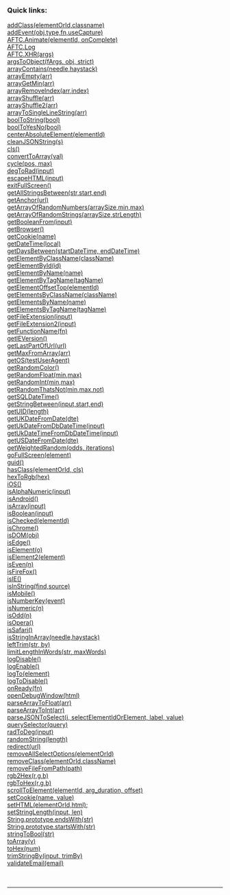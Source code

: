 ### <b>Quick links:</b>
 <a href='#addclasselementoridclassname'>addClass(elementOrId,classname)</a><br>
 <a href='#addeventobjtypefnusecapture'>addEvent(obj,type,fn,useCapture)</a><br>
 <a href='#aftcanimateelementidoncomplete'>AFTC.Animate(elementId, onComplete)</a><br>
 <a href='#aftclog'>AFTC.Log</a><br>
 <a href='#aftcxhrargs'>AFTC.XHR(args)</a><br>
 <a href='#argstoobjectfargsobjstrict'>argsToObject(fArgs, obj, strict)</a><br>
 <a href='#arraycontainsneedlehaystack'>arrayContains(needle,haystack)</a><br>
 <a href='#arrayemptyarr'>arrayEmpty(arr)</a><br>
 <a href='#arraygetminarr'>arrayGetMin(arr)</a><br>
 <a href='#arrayremoveindexarrindex'>arrayRemoveIndex(arr,index)</a><br>
 <a href='#arrayshufflearr'>arrayShuffle(arr)</a><br>
 <a href='#arrayshuffle2arr'>arrayShuffle2(arr)</a><br>
 <a href='#arraytosinglelinestringarr'>arrayToSingleLineString(arr)</a><br>
 <a href='#booltostringbool'>boolToString(bool)</a><br>
 <a href='#booltoyesnobool'>boolToYesNo(bool)</a><br>
 <a href='#centerabsoluteelementelementid'>centerAbsoluteElement(elementId)</a><br>
 <a href='#cleanjsonstrings'>cleanJSONString(s)</a><br>
 <a href='#cls'>cls()</a><br>
 <a href='#converttoarrayval'>convertToArray(val)</a><br>
 <a href='#cycleposmax'>cycle(pos, max)</a><br>
 <a href='#degtoradinput'>degToRad(input)</a><br>
 <a href='#escapehtmlinput'>escapeHTML(input)</a><br>
 <a href='#exitfullscreen'>exitFullScreen()</a><br>
 <a href='#getallstringsbetweenstrstartend'>getAllStringsBetween(str,start,end)</a><br>
 <a href='#getanchorurl'>getAnchor(url)</a><br>
 <a href='#getarrayofrandomnumbersarraysizeminmax'>getArrayOfRandomNumbers(arraySize,min,max)</a><br>
 <a href='#getarrayofrandomstringsarraysizestrlength'>getArrayOfRandomStrings(arraySize,strLength)</a><br>
 <a href='#getbooleanfrominput'>getBooleanFrom(input)</a><br>
 <a href='#getbrowser'>getBrowser()</a><br>
 <a href='#getcookiename'>getCookie(name)</a><br>
 <a href='#getdatetimelocal'>getDateTime(local)</a><br>
 <a href='#getdaysbetweenstartdatetimeenddatetime'>getDaysBetween(startDateTime, endDateTime)</a><br>
 <a href='#getelementbyclassnameclassname'>getElementByClassName(className)</a><br>
 <a href='#getelementbyidid'>getElementById(id)</a><br>
 <a href='#getelementbynamename'>getElementByName(name)</a><br>
 <a href='#getelementbytagnametagname'>getElementByTagName(tagName)</a><br>
 <a href='#getelementoffsettopelementid'>getElementOffsetTop(elementId)</a><br>
 <a href='#getelementsbyclassnameclassname'>getElementsByClassName(className)</a><br>
 <a href='#getelementsbynamename'>getElementsByName(name)</a><br>
 <a href='#getelementsbytagnametagname'>getElementsByTagName(tagName)</a><br>
 <a href='#getfileextensioninput'>getFileExtension(input)</a><br>
 <a href='#getfileextension2input'>getFileExtension2(input)</a><br>
 <a href='#getfunctionnamefn'>getFunctionName(fn)</a><br>
 <a href='#getieversion'>getIEVersion()</a><br>
 <a href='#getlastpartofurlurl'>getLastPartOfUrl(url)</a><br>
 <a href='#getmaxfromarrayarr'>getMaxFromArray(arr)</a><br>
 <a href='#getostestuseragent'>getOS(testUserAgent)</a><br>
 <a href='#getrandomcolor'>getRandomColor()</a><br>
 <a href='#getrandomfloatminmax'>getRandomFloat(min,max)</a><br>
 <a href='#getrandomintminmax'>getRandomInt(min,max)</a><br>
 <a href='#getrandomthatsnotminmaxnot'>getRandomThatsNot(min,max,not)</a><br>
 <a href='#getsqldatetime'>getSQLDateTime()</a><br>
 <a href='#getstringbetweeninputstartend'>getStringBetween(input,start,end)</a><br>
 <a href='#getuidlength'>getUID(length)</a><br>
 <a href='#getukdatefromdatedte'>getUKDateFromDate(dte)</a><br>
 <a href='#getukdatefromdbdatetimeinput'>getUkDateFromDbDateTime(input)</a><br>
 <a href='#getukdatetimefromdbdatetimeinput'>getUkDateTimeFromDbDateTime(input)</a><br>
 <a href='#getusdatefromdatedte'>getUSDateFromDate(dte)</a><br>
 <a href='#getweightedrandomoddsiterations'>getWeightedRandom(odds, iterations)</a><br>
 <a href='#gofullscreenelement'>goFullScreen(element)</a><br>
 <a href='#guid'>guid()</a><br>
 <a href='#hasclasselementoridcls'>hasClass(elementOrId, cls)</a><br>
 <a href='#hextorgbhex'>hexToRgb(hex)</a><br>
 <a href='#ios'>iOS()</a><br>
 <a href='#isalphanumericinput'>isAlphaNumeric(input)</a><br>
 <a href='#isandroid'>isAndroid()</a><br>
 <a href='#isarrayinput'>isArray(input)</a><br>
 <a href='#isbooleaninput'>isBoolean(input)</a><br>
 <a href='#ischeckedelementid'>isChecked(elementId)</a><br>
 <a href='#ischrome'>isChrome()</a><br>
 <a href='#isdomobj'>isDOM(obj)</a><br>
 <a href='#isedge'>isEdge()</a><br>
 <a href='#iselemento'>isElement(o)</a><br>
 <a href='#iselement2element'>isElement2(element)</a><br>
 <a href='#isevenn'>isEven(n)</a><br>
 <a href='#isfirefox'>isFireFox()</a><br>
 <a href='#isie'>isIE()</a><br>
 <a href='#isinstringfindsource'>isInString(find,source)</a><br>
 <a href='#ismobile'>isMobile()</a><br>
 <a href='#isnumberkeyevent'>isNumberKey(event)</a><br>
 <a href='#isnumericn'>isNumeric(n)</a><br>
 <a href='#isoddn'>isOdd(n)</a><br>
 <a href='#isopera'>isOpera()</a><br>
 <a href='#issafari'>isSafari()</a><br>
 <a href='#isstringinarrayneedlehaystack'>isStringInArray(needle,haystack)</a><br>
 <a href='#lefttrimstrby'>leftTrim(str, by)</a><br>
 <a href='#limitlengthinwordsstrmaxwords'>limitLengthInWords(str, maxWords)</a><br>
 <a href='#logdisable'>logDisable()</a><br>
 <a href='#logenable'>logEnable()</a><br>
 <a href='#logtoelement'>logTo(element)</a><br>
 <a href='#logtodisable'>logToDisable()</a><br>
 <a href='#onreadyfn'>onReady(fn)</a><br>
 <a href='#opendebugwindowhtml'>openDebugWindow(html)</a><br>
 <a href='#parsearraytofloatarr'>parseArrayToFloat(arr)</a><br>
 <a href='#parsearraytointarr'>parseArrayToInt(arr)</a><br>
 <a href='#parsejsontoselectjselectelementidorelementlabelvalue'>parseJSONToSelect(j, selectElementIdOrElement, label, value)</a><br>
 <a href='#queryselectorquery'>querySelector(query)</a><br>
 <a href='#radtodeginput'>radToDeg(input)</a><br>
 <a href='#randomstringlength'>randomString(length)</a><br>
 <a href='#redirecturl'>redirect(url)</a><br>
 <a href='#removeallselectoptionselementorid'>removeAllSelectOptions(elementOrId)</a><br>
 <a href='#removeclasselementoridclassname'>removeClass(elementOrId,className)</a><br>
 <a href='#removefilefrompathpath'>removeFileFromPath(path)</a><br>
 <a href='#rgb2hexrgb'>rgb2Hex(r,g,b)</a><br>
 <a href='#rgbtohexrgb'>rgbToHex(r,g,b)</a><br>
 <a href='#scrolltoelementelementidargdurationoffset'>scrollToElement(elementId, arg_duration, offset)</a><br>
 <a href='#setcookienamevalue'>setCookie(name, value)</a><br>
 <a href='#sethtmlelementoridhtml'>setHTML(elementOrId,html);</a><br>
 <a href='#setstringlengthinputlen'>setStringLength(input, len)</a><br>
 <a href='#stringprototypeendswithstr'>String.prototype.endsWith(str)</a><br>
 <a href='#stringprototypestartswithstr'>String.prototype.startsWith(str)</a><br>
 <a href='#stringtoboolstr'>stringToBool(str)</a><br>
 <a href='#toarrayv'>toArray(v)</a><br>
 <a href='#tohexnum'>toHex(num)</a><br>
 <a href='#trimstringbyinputtrimby'>trimStringBy(input, trimBy)</a><br>
 <a href='#validateemailemail'>validateEmail(email)</a><br>
<br><br><hr><br><br>